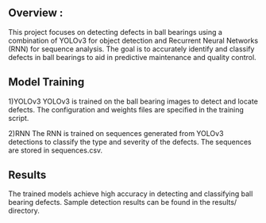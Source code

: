 ## Overview :
This project focuses on detecting defects in ball bearings using a combination of YOLOv3 for object detection and Recurrent Neural Networks (RNN) for sequence analysis. The goal is to accurately identify and classify defects in ball bearings to aid in predictive maintenance and quality control.

## Model Training
1)YOLOv3
YOLOv3 is trained on the ball bearing images to detect and locate defects. The configuration and weights files are specified in the training script.

2)RNN
The RNN is trained on sequences generated from YOLOv3 detections to classify the type and severity of the defects. The sequences are stored in sequences.csv.

## Results
The trained models achieve high accuracy in detecting and classifying ball bearing defects. Sample detection results can be found in the results/ directory.
